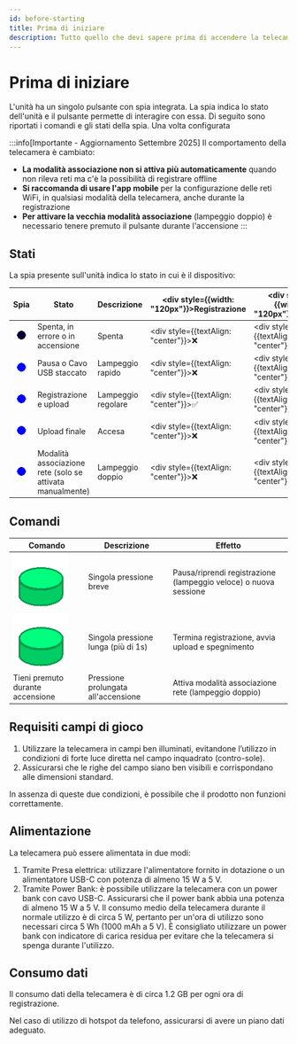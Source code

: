 ```yaml
---
id: before-starting
title: Prima di iniziare
description: Tutto quello che devi sapere prima di accendere la telecamera.
---
```


# Prima di iniziare
L'unità ha un singolo pulsante con spia integrata. La spia indica lo stato dell'unità e il pulsante permette di interagire con essa.
Di seguito sono riportati i comandi e gli stati della spia.
Una volta configurata

:::info[Importante - Aggiornamento Settembre 2025]
Il comportamento della telecamera è cambiato:
- **La modalità associazione non si attiva più automaticamente** quando non rileva reti ma c'è la possibilità di registrare offline
- **Si raccomanda di usare l'app mobile** per la configurazione delle reti WiFi, in qualsiasi modalità della telecamera, anche durante la registrazione
- **Per attivare la vecchia modalità associazione** (lampeggio doppio) è necessario tenere premuto il pulsante durante l'accensione
:::


## Stati

La spia presente sull'unità indica lo stato in cui è il dispositivo:

| Spia                                                      | Stato                                                     | Descrizione        | <div style={{width: "120px"}}>Registrazione</div> | <div style={{width: "120px"}}>Upload</div>   | <div style={{width: "120px"}}>Associazione</div> |
|-----------------------------------------------------------|-----------------------------------------------------------|--------------------|---------------------------------------------------|----------------------------------------------|--------------------------------------------------|
| ![spenta](/img/blink1_1000ms_0_0ms.gif)                   | Spenta, in errore o in accensione                         | Spenta             | <div style={{textAlign: "center"}}>❌</div>        | <div style={{textAlign: "center"}}>❌</div>   | <div style={{textAlign: "center"}}>❌</div>       |
| ![lampeggio_rapido](/img/blink1_200ms_50_0ms.gif)         | Pausa o Cavo USB staccato                                 | Lampeggio rapido   | <div style={{textAlign: "center"}}>❌</div>        | <div style={{textAlign: "center"}}>✅</div>   | <div style={{textAlign: "center"}}>❌</div>       |
| ![lampeggio_medio](/img/blink1_1000ms_50_0ms.gif)         | Registrazione e upload                                    | Lampeggio regolare | <div style={{textAlign: "center"}}>✅</div>        | <div style={{textAlign: "center"}}>✅</div>   | <div style={{textAlign: "center"}}>❌</div>       |
| ![spia_accesa](/img/blink1_1000ms_100_0ms.gif)            | Upload finale                                             | Accesa             | <div style={{textAlign: "center"}}>❌</div>        | <div style={{textAlign: "center"}}>✅</div>   | <div style={{textAlign: "center"}}>❌</div>       |
| ![lampeggio_doppio](/img/blink2_400ms_50_1000ms.gif)      | Modalità associazione rete (solo se attivata manualmente) | Lampeggio doppio   | <div style={{textAlign: "center"}}>❌</div>        | <div style={{textAlign: "center"}}>❌</div>   | <div style={{textAlign: "center"}}>✅</div>       |


## Comandi

| Comando                                              | Descrizione                         | Effetto                                                      |
|------------------------------------------------------|-------------------------------------|--------------------------------------------------------------|
| ![short_press](/img/button_spring_green_short.gif)   | Singola pressione breve             | Pausa/riprendi registrazione (lampeggio veloce) o nuova sessione |
| ![long_press](/img/button_spring_green_long.gif)     | Singola pressione lunga (più di 1s) | Termina registrazione, avvia upload e spegnimento           |
| Tieni premuto durante accensione                    | Pressione prolungata all'accensione | Attiva modalità associazione rete (lampeggio doppio)        |

## Requisiti campi di gioco

1. Utilizzare la telecamera in campi ben illuminati, evitandone l’utilizzo in condizioni
di forte luce diretta nel campo inquadrato (contro-sole).
2. Assicurarsi che le righe del campo siano ben visibili e corrispondano alle dimensioni standard.

In assenza di queste due condizioni, è possibile che il prodotto non funzioni correttamente.

## Alimentazione

La telecamera può essere alimentata in due modi:

1. Tramite Presa elettrica: utilizzare l'alimentatore fornito in dotazione o un alimentatore USB-C con potenza di almeno 15 W a 5 V.
2. Tramite Power Bank: è possibile utilizzare la telecamera con un power bank con cavo USB-C. Assicurarsi che il power bank abbia una potenza di almeno 15 W a 5 V. Il consumo medio della telecamera durante il normale utilizzo è di circa 5 W, pertanto per un'ora di utilizzo sono necessari circa 5 Wh (1000 mAh a 5 V).
È consigliato utilizzare un power bank con indicatore di carica residua per evitare che la telecamera si spenga durante l'utilizzo.

## Consumo dati

Il consumo dati della telecamera è di circa 1.2 GB per ogni ora di registrazione.

Nel caso di utilizzo di hotspot da telefono, assicurarsi di avere un piano dati adeguato.

